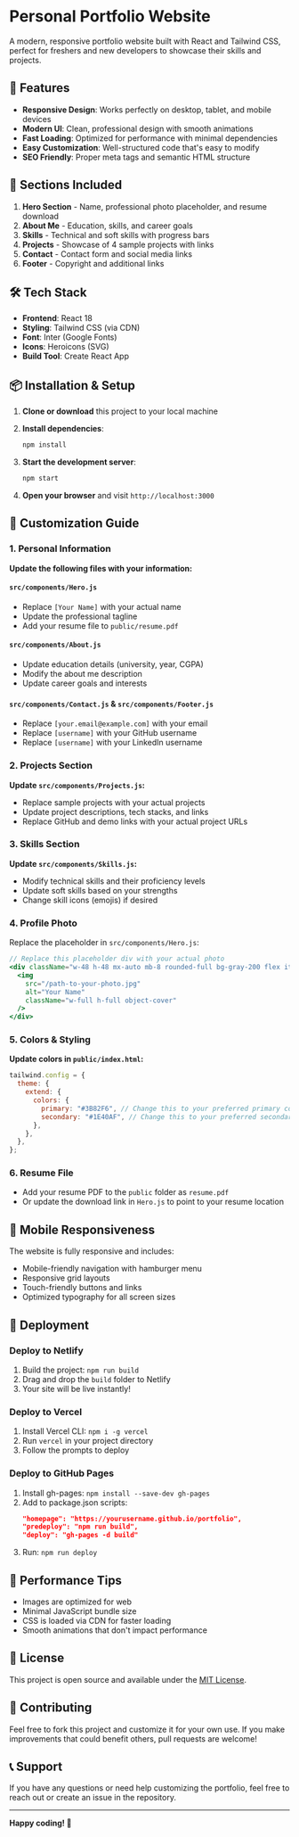 # Personal Portfolio Website

A modern, responsive portfolio website built with React and Tailwind CSS, perfect for freshers and new developers to showcase their skills and projects.

## 🌟 Features

- **Responsive Design**: Works perfectly on desktop, tablet, and mobile devices
- **Modern UI**: Clean, professional design with smooth animations
- **Fast Loading**: Optimized for performance with minimal dependencies
- **Easy Customization**: Well-structured code that's easy to modify
- **SEO Friendly**: Proper meta tags and semantic HTML structure

## 🚀 Sections Included

1. **Hero Section** - Name, professional photo placeholder, and resume download
2. **About Me** - Education, skills, and career goals
3. **Skills** - Technical and soft skills with progress bars
4. **Projects** - Showcase of 4 sample projects with links
5. **Contact** - Contact form and social media links
6. **Footer** - Copyright and additional links

## 🛠️ Tech Stack

- **Frontend**: React 18
- **Styling**: Tailwind CSS (via CDN)
- **Font**: Inter (Google Fonts)
- **Icons**: Heroicons (SVG)
- **Build Tool**: Create React App

## 📦 Installation & Setup

1. **Clone or download** this project to your local machine

2. **Install dependencies**:

   ```bash
   npm install
   ```

3. **Start the development server**:

   ```bash
   npm start
   ```

4. **Open your browser** and visit `http://localhost:3000`

## 🎨 Customization Guide

### 1. Personal Information

**Update the following files with your information:**

#### `src/components/Hero.js`

- Replace `[Your Name]` with your actual name
- Update the professional tagline
- Add your resume file to `public/resume.pdf`

#### `src/components/About.js`

- Update education details (university, year, CGPA)
- Modify the about me description
- Update career goals and interests

#### `src/components/Contact.js` & `src/components/Footer.js`

- Replace `[your.email@example.com]` with your email
- Replace `[username]` with your GitHub username
- Replace `[username]` with your LinkedIn username

### 2. Projects Section

**Update `src/components/Projects.js`:**

- Replace sample projects with your actual projects
- Update project descriptions, tech stacks, and links
- Replace GitHub and demo links with your actual project URLs

### 3. Skills Section

**Update `src/components/Skills.js`:**

- Modify technical skills and their proficiency levels
- Update soft skills based on your strengths
- Change skill icons (emojis) if desired

### 4. Profile Photo

Replace the placeholder in `src/components/Hero.js`:

```jsx
// Replace this placeholder div with your actual photo
<div className="w-48 h-48 mx-auto mb-8 rounded-full bg-gray-200 flex items-center justify-center overflow-hidden">
  <img
    src="/path-to-your-photo.jpg"
    alt="Your Name"
    className="w-full h-full object-cover"
  />
</div>
```

### 5. Colors & Styling

**Update colors in `public/index.html`:**

```javascript
tailwind.config = {
  theme: {
    extend: {
      colors: {
        primary: "#3B82F6", // Change this to your preferred primary color
        secondary: "#1E40AF", // Change this to your preferred secondary color
      },
    },
  },
};
```

### 6. Resume File

- Add your resume PDF to the `public` folder as `resume.pdf`
- Or update the download link in `Hero.js` to point to your resume location

## 📱 Mobile Responsiveness

The website is fully responsive and includes:

- Mobile-friendly navigation with hamburger menu
- Responsive grid layouts
- Touch-friendly buttons and links
- Optimized typography for all screen sizes

## 🚀 Deployment

### Deploy to Netlify

1. Build the project: `npm run build`
2. Drag and drop the `build` folder to Netlify
3. Your site will be live instantly!

### Deploy to Vercel

1. Install Vercel CLI: `npm i -g vercel`
2. Run `vercel` in your project directory
3. Follow the prompts to deploy

### Deploy to GitHub Pages

1. Install gh-pages: `npm install --save-dev gh-pages`
2. Add to package.json scripts:
   ```json
   "homepage": "https://yourusername.github.io/portfolio",
   "predeploy": "npm run build",
   "deploy": "gh-pages -d build"
   ```
3. Run: `npm run deploy`

## 🎯 Performance Tips

- Images are optimized for web
- Minimal JavaScript bundle size
- CSS is loaded via CDN for faster loading
- Smooth animations that don't impact performance

## 📄 License

This project is open source and available under the [MIT License](LICENSE).

## 🤝 Contributing

Feel free to fork this project and customize it for your own use. If you make improvements that could benefit others, pull requests are welcome!

## 📞 Support

If you have any questions or need help customizing the portfolio, feel free to reach out or create an issue in the repository.

---

**Happy coding! 🚀**
